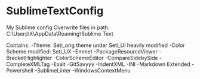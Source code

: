 # SublimeTextConfig
My Sublime config
Overwrite files in path: C:\Users\X\AppData\Roaming\Sublime Text

Contains:
 -Theme: Seti_orig theme under Seti_UI heavily modified
 -Color Scheme modified: Seti_UX
 -Emmet
 -PackageResourceViewer
 -BracketHighlighter
 -ColorSchemeEditor
 -CompareSidebySide
 -CompleteXMLTag
 -Exalt
 -GitSavyyy
 -IndentXML
 -INI
 -Markdown Extended
 -Powershell
 -SublimeLinter
 -WindowsContextMenu
